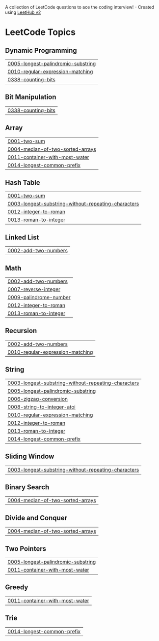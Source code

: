 A collection of LeetCode questions to ace the coding interview! - Created using [LeetHub v2](https://github.com/arunbhardwaj/LeetHub-2.0)
<!---LeetCode Topics Start-->
# LeetCode Topics
## Dynamic Programming
|  |
| ------- |
| [0005-longest-palindromic-substring](https://github.com/Ayushchoudhary0/Leetcode_ayush/tree/master/0005-longest-palindromic-substring) |
| [0010-regular-expression-matching](https://github.com/Ayushchoudhary0/Leetcode_ayush/tree/master/0010-regular-expression-matching) |
| [0338-counting-bits](https://github.com/Ayushchoudhary0/Leetcode_ayush/tree/master/0338-counting-bits) |
## Bit Manipulation
|  |
| ------- |
| [0338-counting-bits](https://github.com/Ayushchoudhary0/Leetcode_ayush/tree/master/0338-counting-bits) |
## Array
|  |
| ------- |
| [0001-two-sum](https://github.com/Ayushchoudhary0/Leetcode_ayush/tree/master/0001-two-sum) |
| [0004-median-of-two-sorted-arrays](https://github.com/Ayushchoudhary0/Leetcode_ayush/tree/master/0004-median-of-two-sorted-arrays) |
| [0011-container-with-most-water](https://github.com/Ayushchoudhary0/Leetcode_ayush/tree/master/0011-container-with-most-water) |
| [0014-longest-common-prefix](https://github.com/Ayushchoudhary0/Leetcode_ayush/tree/master/0014-longest-common-prefix) |
## Hash Table
|  |
| ------- |
| [0001-two-sum](https://github.com/Ayushchoudhary0/Leetcode_ayush/tree/master/0001-two-sum) |
| [0003-longest-substring-without-repeating-characters](https://github.com/Ayushchoudhary0/Leetcode_ayush/tree/master/0003-longest-substring-without-repeating-characters) |
| [0012-integer-to-roman](https://github.com/Ayushchoudhary0/Leetcode_ayush/tree/master/0012-integer-to-roman) |
| [0013-roman-to-integer](https://github.com/Ayushchoudhary0/Leetcode_ayush/tree/master/0013-roman-to-integer) |
## Linked List
|  |
| ------- |
| [0002-add-two-numbers](https://github.com/Ayushchoudhary0/Leetcode_ayush/tree/master/0002-add-two-numbers) |
## Math
|  |
| ------- |
| [0002-add-two-numbers](https://github.com/Ayushchoudhary0/Leetcode_ayush/tree/master/0002-add-two-numbers) |
| [0007-reverse-integer](https://github.com/Ayushchoudhary0/Leetcode_ayush/tree/master/0007-reverse-integer) |
| [0009-palindrome-number](https://github.com/Ayushchoudhary0/Leetcode_ayush/tree/master/0009-palindrome-number) |
| [0012-integer-to-roman](https://github.com/Ayushchoudhary0/Leetcode_ayush/tree/master/0012-integer-to-roman) |
| [0013-roman-to-integer](https://github.com/Ayushchoudhary0/Leetcode_ayush/tree/master/0013-roman-to-integer) |
## Recursion
|  |
| ------- |
| [0002-add-two-numbers](https://github.com/Ayushchoudhary0/Leetcode_ayush/tree/master/0002-add-two-numbers) |
| [0010-regular-expression-matching](https://github.com/Ayushchoudhary0/Leetcode_ayush/tree/master/0010-regular-expression-matching) |
## String
|  |
| ------- |
| [0003-longest-substring-without-repeating-characters](https://github.com/Ayushchoudhary0/Leetcode_ayush/tree/master/0003-longest-substring-without-repeating-characters) |
| [0005-longest-palindromic-substring](https://github.com/Ayushchoudhary0/Leetcode_ayush/tree/master/0005-longest-palindromic-substring) |
| [0006-zigzag-conversion](https://github.com/Ayushchoudhary0/Leetcode_ayush/tree/master/0006-zigzag-conversion) |
| [0008-string-to-integer-atoi](https://github.com/Ayushchoudhary0/Leetcode_ayush/tree/master/0008-string-to-integer-atoi) |
| [0010-regular-expression-matching](https://github.com/Ayushchoudhary0/Leetcode_ayush/tree/master/0010-regular-expression-matching) |
| [0012-integer-to-roman](https://github.com/Ayushchoudhary0/Leetcode_ayush/tree/master/0012-integer-to-roman) |
| [0013-roman-to-integer](https://github.com/Ayushchoudhary0/Leetcode_ayush/tree/master/0013-roman-to-integer) |
| [0014-longest-common-prefix](https://github.com/Ayushchoudhary0/Leetcode_ayush/tree/master/0014-longest-common-prefix) |
## Sliding Window
|  |
| ------- |
| [0003-longest-substring-without-repeating-characters](https://github.com/Ayushchoudhary0/Leetcode_ayush/tree/master/0003-longest-substring-without-repeating-characters) |
## Binary Search
|  |
| ------- |
| [0004-median-of-two-sorted-arrays](https://github.com/Ayushchoudhary0/Leetcode_ayush/tree/master/0004-median-of-two-sorted-arrays) |
## Divide and Conquer
|  |
| ------- |
| [0004-median-of-two-sorted-arrays](https://github.com/Ayushchoudhary0/Leetcode_ayush/tree/master/0004-median-of-two-sorted-arrays) |
## Two Pointers
|  |
| ------- |
| [0005-longest-palindromic-substring](https://github.com/Ayushchoudhary0/Leetcode_ayush/tree/master/0005-longest-palindromic-substring) |
| [0011-container-with-most-water](https://github.com/Ayushchoudhary0/Leetcode_ayush/tree/master/0011-container-with-most-water) |
## Greedy
|  |
| ------- |
| [0011-container-with-most-water](https://github.com/Ayushchoudhary0/Leetcode_ayush/tree/master/0011-container-with-most-water) |
## Trie
|  |
| ------- |
| [0014-longest-common-prefix](https://github.com/Ayushchoudhary0/Leetcode_ayush/tree/master/0014-longest-common-prefix) |
<!---LeetCode Topics End-->